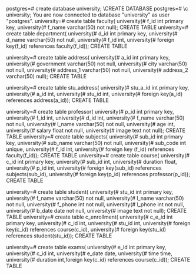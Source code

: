 
postgres=# create database  university;
\CREATE DATABASE
postgres=# \c university;
You are now connected to database "university" as user "postgres".
university=# create table faculty(
university(# f_id int primary key,
university(# f_name varchar(50) not null);
CREATE TABLE
university=# create table department(
university(# d_id int primary key,
university(# d_name varchar(50) not null,
university(# f_id int,
university(# foreign key(f_id) references faculty(f_id));
CREATE TABLE

university=# create table address(
university(# a_id int primary key,
university(# government varchar(50) not null,
university(# city varchar(50) not null,
university(# address_1 varchar(50) not null,
university(# address_2 varchar(50) null);
CREATE TABLE

university=# create table stu_address(
university(# stu_a_id int primary key,
university(# a_id int,
university(# stu_id int,
university(# foreign key(a_id) references address(a_id));
CREATE TABLE



university=# create table professor(
university(# p_id int primary key,
university(# f_id int,
university(# d_id int,
university(# f_name varchar(50) not null,
university(# l_name varchar(50) not null,
university(# age int,
university(# salary float  not null,
university(# image text  not null);
CREATE TABLE
university=# create table subjects(
university(# sub_id int primary key,
university(# sub_name varchar(50) not null,
university(# sub_code int unique,
university(# f_id int,
university(# foreign key (f_id) references faculty(f_id));
CREATE TABLE
university=# create table course(
university(# c_id int primary key,
university(# sub_id int,
university(# duration float,
university(# p_id int,
university(# foreign key(sub_id) references subjects(sub_id),
university(# foreign key(p_id) references professor(p_id));
CREATE TABLE

university=# create table student(
university(# stu_id int primary key,
university(# f_name varchar(50) not null,
university(# l_name varchar(50) not null,
university(# f_phone int not null,
university(# l_phone int not null,
university(# b_date date not null,
university(# image text not null);
CREATE TABLE
university=# create table c_enrollment(
university(# c_e_id int primary key,
university(# c_id int,
university(# stu_id int,
university(# foreign key(c_id) references course(c_id),
university(# foreign key(stu_id) references student(stu_id));
CREATE TABLE

university=# create table exams(
university(# e_id int primary key,
university(# c_id int,
university(# e_date date,
university(# time time,
university(# duration int,foreign key(c_id) references course(c_id));
CREATE TABLE


